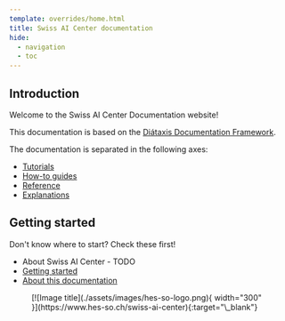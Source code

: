 ```yaml
---
template: overrides/home.html
title: Swiss AI Center documentation
hide:
  - navigation
  - toc
---
```


## Introduction

Welcome to the Swiss AI Center Documentation website!

This documentation is based on the [Diátaxis Documentation Framework](./explanations/about-this-documentation.md).

The documentation is separated in the following axes:

- [Tutorials](./tutorials/index.md)
- [How-to guides](./how-to-guides/index.md)
- [Reference](./reference/index.md)
- [Explanations](./explanations/index.md)

## Getting started

Don't know where to start? Check these first!

- About Swiss AI Center - TODO
- [Getting started](./tutorials/getting-started.md)
- [About this documentation](./explanations/about-this-documentation.md)

<figure markdown>
  [![Image title](./assets/images/hes-so-logo.png){ width="300" }](https://www.hes-so.ch/swiss-ai-center){:target="\_blank"}
</figure>

